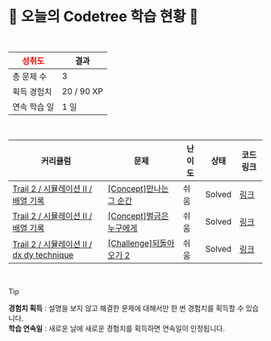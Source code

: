 # 🌲 오늘의 Codetree 학습 현황 🌲

<br />

| <span style="color:red;display:block;text-align:center;"> **성취도**</span> | 결과 |
|---|---|
| 총 문제 수 | 3 |
| 획득 경험치 | 20 / 90 XP |
| 연속 학습 일 | 1 일 |

<br />

|커리큘럼|문제|난이도|상태|코드 링크|
|---|---|---|---|---|
|[Trail 2 / 시뮬레이션 II / 배열 기록](https://https://en.codetree.ai/trail-info/novice-mid/)|[[Concept]만나는 그 순간](https://https://en.codetree.ai/trails/complete/curated-cards/intro-the-moment-we-meet/)|쉬움|Solved|[링크](https://github.com/HolicKW/codetree-TILs/blob/main/250107/%EB%A7%8C%EB%82%98%EB%8A%94%20%EA%B7%B8%20%EC%88%9C%EA%B0%84/the-moment-we-meet.cpp)|
|[Trail 2 / 시뮬레이션 II / 배열 기록](https://https://en.codetree.ai/trail-info/novice-mid/)|[[Concept]벌금은 누구에게](https://https://en.codetree.ai/trails/complete/curated-cards/intro-who-will-pay/)|쉬움|Solved|[링크](https://github.com/HolicKW/codetree-TILs/blob/main/250107/%EB%B2%8C%EA%B8%88%EC%9D%80%20%EB%88%84%EA%B5%AC%EC%97%90%EA%B2%8C/who-will-pay.cpp)|
|[Trail 2 / 시뮬레이션 II / dx dy technique](https://https://en.codetree.ai/trail-info/novice-mid/)|[[Challenge]되돌아오기 2](https://https://en.codetree.ai/trails/complete/curated-cards/challenge-come-back-2/)|쉬움|Solved|[링크](https://github.com/HolicKW/codetree-TILs/blob/main/250107/%EB%90%98%EB%8F%8C%EC%95%84%EC%98%A4%EA%B8%B0%202/come-back-2.cpp)|


<br />

> [!TIP]
> **경험치 획득** : 설명을 보지 않고 해결한 문제에 대해서만 한 번 경험치를 획득할 수 있습니다.  
> **학습 연속일** : 새로운 날에 새로운 경험치를 획득하면 연속일이 인정됩니다.

